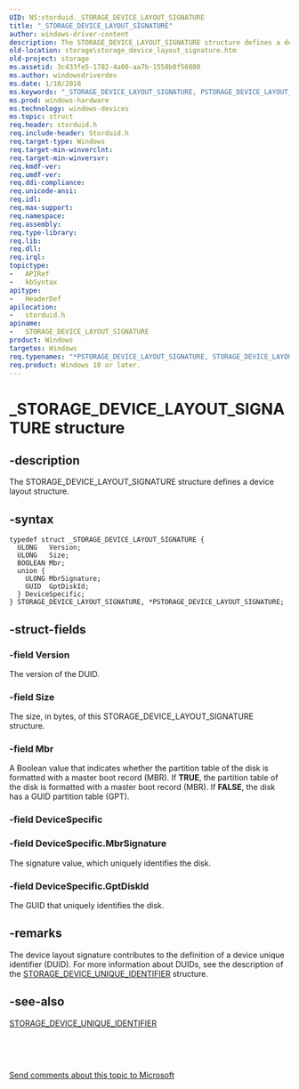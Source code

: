 ```yaml
---
UID: NS:storduid._STORAGE_DEVICE_LAYOUT_SIGNATURE
title: "_STORAGE_DEVICE_LAYOUT_SIGNATURE"
author: windows-driver-content
description: The STORAGE_DEVICE_LAYOUT_SIGNATURE structure defines a device layout structure.
old-location: storage\storage_device_layout_signature.htm
old-project: storage
ms.assetid: 3c433fe5-1782-4a00-aa7b-1558b0f56080
ms.author: windowsdriverdev
ms.date: 1/10/2018
ms.keywords: "_STORAGE_DEVICE_LAYOUT_SIGNATURE, PSTORAGE_DEVICE_LAYOUT_SIGNATURE structure pointer [Storage Devices], storage.storage_device_layout_signature, storduid/PSTORAGE_DEVICE_LAYOUT_SIGNATURE, structs-general_0392587a-aab6-4f49-bb7e-3ebf8acc87bb.xml, PSTORAGE_DEVICE_LAYOUT_SIGNATURE, *PSTORAGE_DEVICE_LAYOUT_SIGNATURE, storduid/STORAGE_DEVICE_LAYOUT_SIGNATURE, STORAGE_DEVICE_LAYOUT_SIGNATURE, STORAGE_DEVICE_LAYOUT_SIGNATURE structure [Storage Devices]"
ms.prod: windows-hardware
ms.technology: windows-devices
ms.topic: struct
req.header: storduid.h
req.include-header: Storduid.h
req.target-type: Windows
req.target-min-winverclnt: 
req.target-min-winversvr: 
req.kmdf-ver: 
req.umdf-ver: 
req.ddi-compliance: 
req.unicode-ansi: 
req.idl: 
req.max-support: 
req.namespace: 
req.assembly: 
req.type-library: 
req.lib: 
req.dll: 
req.irql: 
topictype:
-	APIRef
-	kbSyntax
apitype:
-	HeaderDef
apilocation:
-	storduid.h
apiname:
-	STORAGE_DEVICE_LAYOUT_SIGNATURE
product: Windows
targetos: Windows
req.typenames: "*PSTORAGE_DEVICE_LAYOUT_SIGNATURE, STORAGE_DEVICE_LAYOUT_SIGNATURE"
req.product: Windows 10 or later.
---
```


# _STORAGE_DEVICE_LAYOUT_SIGNATURE structure


## -description


The STORAGE_DEVICE_LAYOUT_SIGNATURE structure defines a device layout structure.


## -syntax


````
typedef struct _STORAGE_DEVICE_LAYOUT_SIGNATURE {
  ULONG   Version;
  ULONG   Size;
  BOOLEAN Mbr;
  union {
    ULONG MbrSignature;
    GUID  GptDiskId;
  } DeviceSpecific;
} STORAGE_DEVICE_LAYOUT_SIGNATURE, *PSTORAGE_DEVICE_LAYOUT_SIGNATURE;
````


## -struct-fields




### -field Version

The version of the DUID.


### -field Size

The size, in bytes, of this STORAGE_DEVICE_LAYOUT_SIGNATURE structure.


### -field Mbr

A Boolean value that indicates whether the partition table of the disk is formatted with a master boot record (MBR). If <b>TRUE</b>, the partition table of the disk is formatted with a master boot record (MBR). If <b>FALSE</b>, the disk has a GUID partition table (GPT).


### -field DeviceSpecific


### -field DeviceSpecific.MbrSignature

The signature value, which uniquely identifies the disk.


### -field DeviceSpecific.GptDiskId

The GUID that uniquely identifies the disk.


## -remarks



The device layout signature contributes to the definition of a device unique identifier (DUID). For more information about DUIDs, see the description of the <a href="..\storduid\ns-storduid-_storage_device_unique_identifier.md">STORAGE_DEVICE_UNIQUE_IDENTIFIER</a> structure.




## -see-also

<a href="..\storduid\ns-storduid-_storage_device_unique_identifier.md">STORAGE_DEVICE_UNIQUE_IDENTIFIER</a>



 

 

<a href="mailto:wsddocfb@microsoft.com?subject=Documentation%20feedback [storage\storage]:%20STORAGE_DEVICE_LAYOUT_SIGNATURE structure%20 RELEASE:%20(1/10/2018)&amp;body=%0A%0APRIVACY STATEMENT%0A%0AWe use your feedback to improve the documentation. We don't use your email address for any other purpose, and we'll remove your email address from our system after the issue that you're reporting is fixed. While we're working to fix this issue, we might send you an email message to ask for more info. Later, we might also send you an email message to let you know that we've addressed your feedback.%0A%0AFor more info about Microsoft's privacy policy, see http://privacy.microsoft.com/en-us/default.aspx." title="Send comments about this topic to Microsoft">Send comments about this topic to Microsoft</a>

